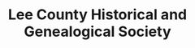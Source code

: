 ---
layout: repo
title: "Lee County Historical and Genealogical Society"
id: 16199
permalink: repos/16199/
---